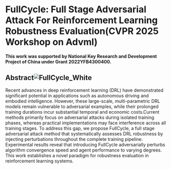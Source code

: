 # FullCycle: Full Stage Adversarial Attack For Reinforcement Learning Robustness Evaluation(CVPR 2025 Workshop on Advml)
**This work was supported by National Key Research and Development Project of China under Grant 2022YFB4300400.**

## Abstract![FullCycle_White](https://github.com/user-attachments/assets/0672f3bf-d9b3-4e6b-81cf-1c64cd1f28b5)

Recent advances in deep reinforcement learning (DRL) have demonstrated significant potential in applications such as autonomous driving and embodied intelligence. However, these large-scale, multi-parametric DRL models remain vulnerable to adversarial examples, while their prolonged training durations incur substantial temporal and economic costs.Current methods primarily focus on adversarial attacks during isolated training phases, whereas practical implementations may face interference across all training stages. To address this gap, we propose FullCycle, a full stage adversarial attack method that systematically assesses DRL robustness by injecting perturbations throughout the complete training pipeline. Experimental results reveal that introducing FullCycle adversarially perturbs algorithm convergence speed and agent performance to varying degrees. This work establishes a novel paradigm for robustness evaluation in reinforcement learning systems.
